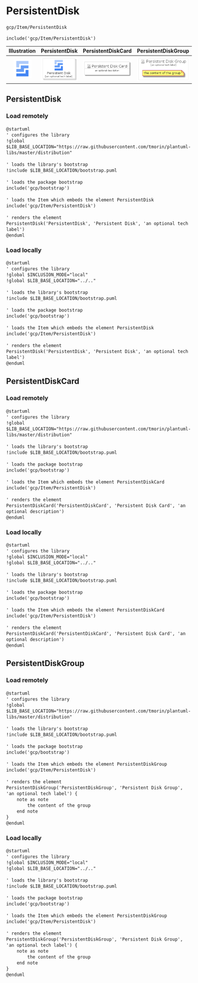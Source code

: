 # PersistentDisk


```text
gcp/Item/PersistentDisk
```

```text
include('gcp/Item/PersistentDisk')
```



| Illustration | PersistentDisk | PersistentDiskCard | PersistentDiskGroup |
| :---: | :---: | :---: | :---: |
| ![illustration for Illustration](../../gcp/Item/PersistentDisk.png) | ![illustration for PersistentDisk](../../gcp/Item/PersistentDisk.Local.png) | ![illustration for PersistentDiskCard](../../gcp/Item/PersistentDiskCard.Local.png) | ![illustration for PersistentDiskGroup](../../gcp/Item/PersistentDiskGroup.Local.png) |




## PersistentDisk

### Load remotely
```plantuml
@startuml
' configures the library
!global $LIB_BASE_LOCATION="https://raw.githubusercontent.com/tmorin/plantuml-libs/master/distribution"

' loads the library's bootstrap
!include $LIB_BASE_LOCATION/bootstrap.puml

' loads the package bootstrap
include('gcp/bootstrap')

' loads the Item which embeds the element PersistentDisk
include('gcp/Item/PersistentDisk')

' renders the element
PersistentDisk('PersistentDisk', 'Persistent Disk', 'an optional tech label')
@enduml
```

### Load locally
```plantuml
@startuml
' configures the library
!global $INCLUSION_MODE="local"
!global $LIB_BASE_LOCATION="../.."

' loads the library's bootstrap
!include $LIB_BASE_LOCATION/bootstrap.puml

' loads the package bootstrap
include('gcp/bootstrap')

' loads the Item which embeds the element PersistentDisk
include('gcp/Item/PersistentDisk')

' renders the element
PersistentDisk('PersistentDisk', 'Persistent Disk', 'an optional tech label')
@enduml
```

## PersistentDiskCard

### Load remotely
```plantuml
@startuml
' configures the library
!global $LIB_BASE_LOCATION="https://raw.githubusercontent.com/tmorin/plantuml-libs/master/distribution"

' loads the library's bootstrap
!include $LIB_BASE_LOCATION/bootstrap.puml

' loads the package bootstrap
include('gcp/bootstrap')

' loads the Item which embeds the element PersistentDiskCard
include('gcp/Item/PersistentDisk')

' renders the element
PersistentDiskCard('PersistentDiskCard', 'Persistent Disk Card', 'an optional description')
@enduml
```

### Load locally
```plantuml
@startuml
' configures the library
!global $INCLUSION_MODE="local"
!global $LIB_BASE_LOCATION="../.."

' loads the library's bootstrap
!include $LIB_BASE_LOCATION/bootstrap.puml

' loads the package bootstrap
include('gcp/bootstrap')

' loads the Item which embeds the element PersistentDiskCard
include('gcp/Item/PersistentDisk')

' renders the element
PersistentDiskCard('PersistentDiskCard', 'Persistent Disk Card', 'an optional description')
@enduml
```

## PersistentDiskGroup

### Load remotely
```plantuml
@startuml
' configures the library
!global $LIB_BASE_LOCATION="https://raw.githubusercontent.com/tmorin/plantuml-libs/master/distribution"

' loads the library's bootstrap
!include $LIB_BASE_LOCATION/bootstrap.puml

' loads the package bootstrap
include('gcp/bootstrap')

' loads the Item which embeds the element PersistentDiskGroup
include('gcp/Item/PersistentDisk')

' renders the element
PersistentDiskGroup('PersistentDiskGroup', 'Persistent Disk Group', 'an optional tech label') {
    note as note
        the content of the group
    end note
}
@enduml
```

### Load locally
```plantuml
@startuml
' configures the library
!global $INCLUSION_MODE="local"
!global $LIB_BASE_LOCATION="../.."

' loads the library's bootstrap
!include $LIB_BASE_LOCATION/bootstrap.puml

' loads the package bootstrap
include('gcp/bootstrap')

' loads the Item which embeds the element PersistentDiskGroup
include('gcp/Item/PersistentDisk')

' renders the element
PersistentDiskGroup('PersistentDiskGroup', 'Persistent Disk Group', 'an optional tech label') {
    note as note
        the content of the group
    end note
}
@enduml
```


